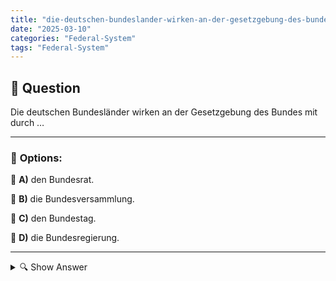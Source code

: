 ```yaml
---
title: "die-deutschen-bundeslander-wirken-an-der-gesetzgebung-des-bundes-mit-durch-…"
date: "2025-03-10"
categories: "Federal-System"
tags: "Federal-System"
---
```


## 📌 **Question**

Die deutschen Bundesländer wirken an der Gesetzgebung des Bundes mit durch …



---

### 📝 **Options:**

🔘 **A)** den Bundesrat.

🔘 **B)** die Bundesversammlung.

🔘 **C)** den Bundestag.

🔘 **D)** die Bundesregierung.

---

<details>
  <summary>🔍 Show Answer</summary>

  <p>
💡  <b>Correct Answer:</b>  a
  </p>
  <p>
    📖<b>Explanation:</b>
    In Deutschland besteht die Gesetzgebung des Bundes aus mehreren Institutionen. Die Bundesländer, also die einzelnen Bundesstaaten, haben durch den Bundesrat Einfluss auf die Bundesgesetze. Der Bundesrat fungiert als Vertretung der Länder und prüft sowie stimmt über Gesetzesentwürfe ab, die vom Bundestag eingebracht werden. Dadurch stellen die Bundesländer sicher, dass ihre Interessen im föderalen Gesetzgebungsprozess berücksichtigt werden. Andere Institutionen wie die Bundesversammlung oder die Bundesregierung haben unterschiedliche Rollen im politischen System.
  </p>
</details>
